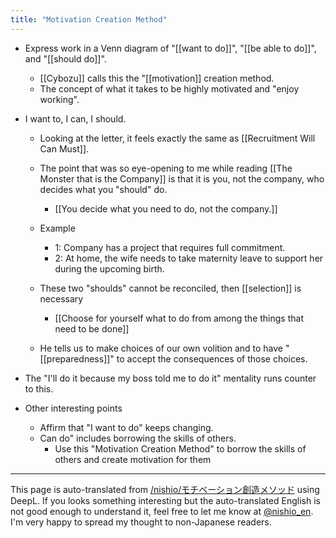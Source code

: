 ```yaml
---
title: "Motivation Creation Method"
---
```


- Express work in a Venn diagram of "[[want to do]]", "[[be able to do]]", and "[[should do]]".
    - [[Cybozu]] calls this the "[[motivation]] creation method.
    - The concept of what it takes to be highly motivated and "enjoy working".
- I want to, I can, I should.
    - Looking at the letter, it feels exactly the same as [[Recruitment Will Can Must]].

    - The point that was so eye-opening to me while reading [[The Monster that is the Company]] is that it is you, not the company, who decides what you "should" do.
        - [[You decide what you need to do, not the company.]]
    - Example
        - 1: Company has a project that requires full commitment.
        - 2: At home, the wife needs to take maternity leave to support her during the upcoming birth.
    - These two "shoulds" cannot be reconciled, then [[selection]] is necessary
        - [[Choose for yourself what to do from among the things that need to be done]]
    - He tells us to make choices of our own volition and to have "[[preparedness]]" to accept the consequences of those choices.
- The "I'll do it because my boss told me to do it" mentality runs counter to this.

- Other interesting points
    - Affirm that "I want to do" keeps changing.
    - Can do" includes borrowing the skills of others.
        - Use this "Motivation Creation Method" to borrow the skills of others and create motivation for them

---
This page is auto-translated from [/nishio/モチベーション創造メソッド](https://scrapbox.io/nishio/モチベーション創造メソッド) using DeepL. If you looks something interesting but the auto-translated English is not good enough to understand it, feel free to let me know at [@nishio_en](https://twitter.com/nishio_en). I'm very happy to spread my thought to non-Japanese readers.